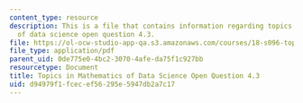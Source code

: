 ```yaml
---
content_type: resource
description: This is a file that contains information regarding topics in mathematics
  of data science open question 4.3.
file: https://ol-ocw-studio-app-qa.s3.amazonaws.com/courses/18-s096-topics-in-mathematics-of-data-science-fall-2015/d94979f1fcecef56295e5947db2a7c17_MIT18_S096F15_Open4.3.pdf
file_type: application/pdf
parent_uid: 0de775e0-4bc2-3070-4afe-da75f1c927bb
resourcetype: Document
title: Topics in Mathematics of Data Science Open Question 4.3
uid: d94979f1-fcec-ef56-295e-5947db2a7c17
---
```

